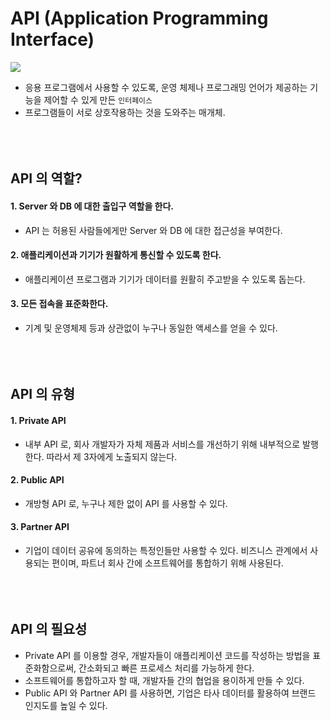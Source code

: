 # API (Application Programming Interface)
![](https://images.velog.io/images/sangwoo24/post/b9956b5d-c2f4-4512-ae52-8213fee53912/%EC%8A%A4%ED%81%AC%EB%A6%B0%EC%83%B7%202021-05-03%20%EC%98%A4%EC%A0%84%203.42.11.png)

- 응용 프로그램에서 사용할 수 있도록, 운영 체제나 프로그래밍 언어가 제공하는 기능을 제어할 수 있게 만든 `인터페이스`
- 프로그램들이 서로 상호작용하는 것을 도와주는 매개체.
<br><br><br><br>

## API 의 역할?
#### 1. Server 와 DB 에 대한 출입구 역할을 한다.
- API 는 허용된 사람들에게만 Server 와 DB 에 대한 접근성을 부여한다.

#### 2. 애플리케이션과 기기가 원활하게 통신할 수 있도록 한다.
- 애플리케이션 프로그램과 기기가 데이터를 원활히 주고받을 수 있도록 돕는다.

#### 3. 모든 접속을 표준화한다.
- 기계 및 운영체제 등과 상관없이 누구나 동일한 액세스를 얻을 수 있다.
<br><br><br><br>

## API 의 유형
#### 1. Private API
- 내부 API 로, 회사 개발자가 자체 제품과 서비스를 개선하기 위해 내부적으로 발행한다. 따라서 제 3자에게 노출되지 않는다.

#### 2. Public API
- 개방형 API 로, 누구나 제한 없이 API 를 사용할 수 있다.

#### 3. Partner API
- 기업이 데이터 공유에 동의하는 특정인들만 사용할 수 있다. 비즈니스 관계에서 사용되는 편이며, 파트너 회사 간에 소프트웨어를 통합하기 위해 사용된다.
<br><br><br><br>

## API 의 필요성
- Private API 를 이용할 경우, 개발자들이 애플리케이션 코드를 작성하는 방법을 표준화함으로써, 간소화되고 빠른 프로세스 처리를 가능하게 한다.
- 소프트웨어를 통합하고자 할 때, 개발자들 간의 협업을 용이하게 만들 수 있다.
- Public API 와 Partner API 를 사용하면, 기업은 타사 데이터를 활용하여 브랜드 인지도를 높일 수 있다. 